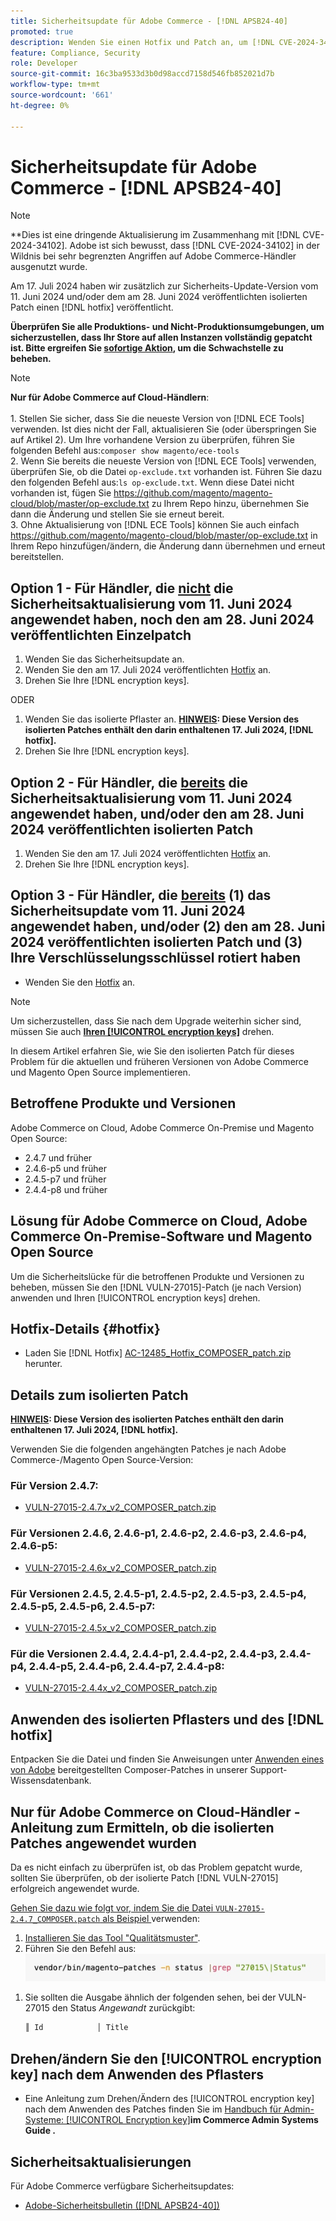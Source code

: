 ```yaml
---
title: Sicherheitsupdate für Adobe Commerce - [!DNL APSB24-40]
promoted: true
description: Wenden Sie einen Hotfix und Patch an, um [!DNL CVE-2024-34102] für Adobe Commerce 2.4.4-p8, 2.4.5-p7, 2.4.6-p5, 2.4.7 und frühere Versionen zu beheben.
feature: Compliance, Security
role: Developer
source-git-commit: 16c3ba9533d3b0d98accd7158d546fb852021d7b
workflow-type: tm+mt
source-wordcount: '661'
ht-degree: 0%

---
```


# Sicherheitsupdate für Adobe Commerce - [!DNL APSB24-40]

>[!NOTE]
>
>**Dies ist eine dringende Aktualisierung im Zusammenhang mit [!DNL CVE-2024-34102]. Adobe ist sich bewusst, dass [!DNL CVE-2024-34102] in der Wildnis bei sehr begrenzten Angriffen auf Adobe Commerce-Händler ausgenutzt wurde.

Am 17. Juli 2024 haben wir zusätzlich zur Sicherheits-Update-Version vom 11. Juni 2024 und/oder dem am 28. Juni 2024 veröffentlichten isolierten Patch einen [!DNL hotfix] veröffentlicht.

**Überprüfen Sie alle Produktions- und Nicht-Produktionsumgebungen, um sicherzustellen, dass Ihr Store auf allen Instanzen vollständig gepatcht ist.  Bitte ergreifen Sie <u>sofortige Aktion</u>, um die Schwachstelle zu beheben.**

>[!NOTE]
>
>**Nur für Adobe Commerce auf Cloud-Händlern**:<br><br>1. Stellen Sie sicher, dass Sie die neueste Version von [!DNL ECE Tools] verwenden. Ist dies nicht der Fall, aktualisieren Sie (oder überspringen Sie auf Artikel 2). Um Ihre vorhandene Version zu überprüfen, führen Sie folgenden Befehl aus:`composer show magento/ece-tools`<br>2. Wenn Sie bereits die neueste Version von [!DNL ECE Tools] verwenden, überprüfen Sie, ob die Datei `op-exclude.txt` vorhanden ist. Führen Sie dazu den folgenden Befehl aus:`ls op-exclude.txt`. Wenn diese Datei nicht vorhanden ist, fügen Sie https://github.com/magento/magento-cloud/blob/master/op-exclude.txt zu Ihrem Repo hinzu, übernehmen Sie dann die Änderung und stellen Sie sie erneut bereit.<br>3. Ohne Aktualisierung von [!DNL ECE Tools] können Sie auch einfach https://github.com/magento/magento-cloud/blob/master/op-exclude.txt in Ihrem Repo hinzufügen/ändern, die Änderung dann übernehmen und erneut bereitstellen.

## Option 1 - Für Händler, die <u>nicht</u> die Sicherheitsaktualisierung vom 11. Juni 2024 angewendet haben, noch den am 28. Juni 2024 veröffentlichten Einzelpatch

1. Wenden Sie das Sicherheitsupdate an.
1. Wenden Sie den am 17. Juli 2024 veröffentlichten [Hotfix](#hotfix) an.
1. Drehen Sie Ihre [!DNL encryption keys].

ODER

1. Wenden Sie das isolierte Pflaster an. **<u>HINWEIS</u>: Diese Version des isolierten Patches enthält den darin enthaltenen 17. Juli 2024, [!DNL hotfix].**
1. Drehen Sie Ihre [!DNL encryption keys].

## Option 2 - Für Händler, die <u>bereits</u> die Sicherheitsaktualisierung vom 11. Juni 2024 angewendet haben, und/oder den am 28. Juni 2024 veröffentlichten isolierten Patch

1. Wenden Sie den am 17. Juli 2024 veröffentlichten [Hotfix](#hotfix) an.
1. Drehen Sie Ihre [!DNL encryption keys].

## Option 3 - Für Händler, die <u>bereits</u> (1) das Sicherheitsupdate vom 11. Juni 2024 angewendet haben, und/oder (2) den am 28. Juni 2024 veröffentlichten isolierten Patch und (3) Ihre Verschlüsselungsschlüssel rotiert haben

* Wenden Sie den [Hotfix](#hotfix) an.


>[!NOTE]
>
>Um sicherzustellen, dass Sie nach dem Upgrade weiterhin sicher sind, müssen Sie auch **[Ihren [!UICONTROL encryption keys]](https://experienceleague.adobe.com/en/docs/commerce-admin/systems/security/encryption-key)** drehen.

In diesem Artikel erfahren Sie, wie Sie den isolierten Patch für dieses Problem für die aktuellen und früheren Versionen von Adobe Commerce und Magento Open Source implementieren.

## Betroffene Produkte und Versionen

Adobe Commerce on Cloud, Adobe Commerce On-Premise und Magento Open Source:

* 2.4.7 und früher
* 2.4.6-p5 und früher
* 2.4.5-p7 und früher
* 2.4.4-p8 und früher

## Lösung für Adobe Commerce on Cloud, Adobe Commerce On-Premise-Software und Magento Open Source

Um die Sicherheitslücke für die betroffenen Produkte und Versionen zu beheben, müssen Sie den [!DNL VULN-27015]-Patch (je nach Version) anwenden und Ihren [!UICONTROL encryption keys] drehen.


## Hotfix-Details {#hotfix}

* Laden Sie [!DNL Hotfix] [AC-12485_Hotfix_COMPOSER_patch.zip](assets/AC-12485_Hotfix_COMPOSER_patch.zip) herunter.

## Details zum isolierten Patch

**<u>HINWEIS</u>: Diese Version des isolierten Patches enthält den darin enthaltenen 17. Juli 2024, [!DNL hotfix].**

Verwenden Sie die folgenden angehängten Patches je nach Adobe Commerce-/Magento Open Source-Version:

### Für Version 2.4.7:

* [VULN-27015-2.4.7x_v2_COMPOSER_patch.zip](assets/VULN-27015-2.4.7x_v2_COMPOSER_patch.zip)

### Für Versionen 2.4.6, 2.4.6-p1, 2.4.6-p2, 2.4.6-p3, 2.4.6-p4, 2.4.6-p5:

* [VULN-27015-2.4.6x_v2_COMPOSER_patch.zip](assets/VULN-27015-2.4.6x_v2_COMPOSER_patch.zip)

### Für Versionen 2.4.5, 2.4.5-p1, 2.4.5-p2, 2.4.5-p3, 2.4.5-p4, 2.4.5-p5, 2.4.5-p6, 2.4.5-p7:

* [VULN-27015-2.4.5x_v2_COMPOSER_patch.zip](assets/VULN-27015-2.4.5x_v2_COMPOSER_patch.zip)

### Für die Versionen 2.4.4, 2.4.4-p1, 2.4.4-p2, 2.4.4-p3, 2.4.4-p4, 2.4.4-p5, 2.4.4-p6, 2.4.4-p7, 2.4.4-p8:

* [VULN-27015-2.4.4x_v2_COMPOSER_patch.zip](assets/VULN-27015-2.4.4x_v2_COMPOSER_patch.zip)


## Anwenden des isolierten Pflasters und des [!DNL hotfix]

Entpacken Sie die Datei und finden Sie Anweisungen unter [Anwenden eines von Adobe](https://experienceleague.adobe.com/docs/commerce-knowledge-base/kb/how-to/how-to-apply-a-composer-patch-provided-by-magento.html) bereitgestellten Composer-Patches in unserer Support-Wissensdatenbank.

## Nur für Adobe Commerce on Cloud-Händler - Anleitung zum Ermitteln, ob die isolierten Patches angewendet wurden

Da es nicht einfach zu überprüfen ist, ob das Problem gepatcht wurde, sollten Sie überprüfen, ob der isolierte Patch [!DNL VULN-27015] erfolgreich angewendet wurde.

<u>Gehen Sie dazu wie folgt vor, indem Sie die Datei `VULN-27015-2.4.7_COMPOSER.patch` als Beispiel </u> verwenden:

1. [Installieren Sie das Tool &quot;Qualitätsmuster&quot;](https://experienceleague.adobe.com/docs/commerce-operations/tools/quality-patches-tool/usage.html).
1. Führen Sie den Befehl aus:<br>
   ![cve-2024-34102-tell-if-patch-apply-code](assets/cve-2024-34102-tell-if-patch-applied-code.png)

<!--
    ```bash
    vendor/bin/magento-patches -n status |grep "27015\|Status"
    ```
-->

1. Sie sollten die Ausgabe ähnlich der folgenden sehen, bei der VULN-27015 den Status *Angewandt* zurückgibt:

   ```bash
   ║ Id            │ Title                                                        │ Category        │ Origin                 │ Status      │ Details                                          ║ ║ N/A           │ ../m2-hotfixes/VULN-27015-2.4.7_COMPOSER_patch.patch      │ Other           │ Local                  │ Applied     │ Patch type: Custom                                
   ```

## Drehen/ändern Sie den [!UICONTROL encryption key] nach dem Anwenden des Pflasters

* Eine Anleitung zum Drehen/Ändern des [!UICONTROL encryption key] nach dem Anwenden des Patches finden Sie im [Handbuch für Admin-Systeme: [!UICONTROL Encryption key]](https://experienceleague.adobe.com/en/docs/commerce-admin/systems/security/encryption-key)**im Commerce Admin Systems Guide .**

## Sicherheitsaktualisierungen

Für Adobe Commerce verfügbare Sicherheitsupdates:

* [Adobe-Sicherheitsbulletin ([!DNL APSB24-40])](https://helpx.adobe.com/security/products/magento/apsb24-40.html)
